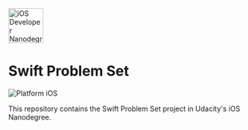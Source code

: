 <img src="https://s3-us-west-1.amazonaws.com/udacity-content/degrees/catalog-images/nd003.png" alt="iOS Developer Nanodegree logo" height="70" >

# Swift Problem Set

![Platform iOS](https://img.shields.io/badge/nanodegree-iOS-blue.svg)

This repository contains the Swift Problem Set project in Udacity's iOS Nanodegree.


